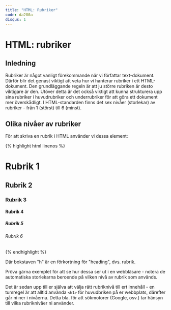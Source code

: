 ```yaml
---
title: "HTML: Rubriker"
code: da280a
disqus: 1
---
```


# HTML: rubriker

## Inledning

Rubriker är något vanligt förekommande när vi författar text-dokument. Därför blir det genast viktigt att veta hur vi hanterar rubriker i ett HTML-dokument. Den grundläggande regeln är att ju större rubriken är desto viktigare är den. Utöver detta är det också viktigt att kunna strukturera upp sina rubriker i huvudrubriker och underrubriker för att göra ett dokument mer överskådligt. I HTML-standarden finns det sex nivåer (storlekar) av rubriker - från 1 (störst) till 6 (minst).

## Olika nivåer av rubriker

För att skriva en rubrik i HTML använder vi dessa element:

{% highlight html linenos %}
<!-- Den största rubriken -->
<h1>Rubrik 1</h1>
<!-- Den näst största rubriken -->
<h2>Rubrik 2</h2>
<!-- Den tredje största rubriken -->
<h3>Rubrik 3</h3>
<!-- Den fjärde största rubriken -->
<h4>Rubrik 4</h4>
<!-- Den femte största rubriken -->
<h5>Rubrik 5</h5>
<!-- Den sjätte största rubriken -->
<h6>Rubrik 6</h6>
{% endhighlight %}

Där bokstaven "h" är en förkortning för "heading", dvs. rubrik.

Pröva gärna exemplet för att se hur dessa ser ut i en webbläsare - notera de automatiska storlekarna beroende på vilken nivå av rubrik som används.

Det är sedan upp till er själva att välja rätt rubriknivå till ert innehåll - en tumregel är att alltid använda `<h1>` för huvudbriken på er webbplats, därefter går ni ner i nivåerna. Detta bla. för att sökmotorer (Google, osv.) tar hänsyn till vilka rubriknivåer ni använder.
